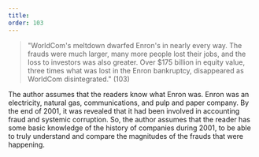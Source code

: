 ```yaml
---
title: 
order: 103
---
```


> "WorldCom's meltdown dwarfed Enron's in nearly every way. The frauds were much larger, many more people lost their jobs, and the loss to investors was also greater. Over $175 billion in equity value, three times what was lost in the Enron bankruptcy, disappeared as WorldCom disintegrated." (103)

The author assumes that the readers know what Enron was. Enron was an electricity, natural gas, communications, and pulp and paper company. By the end of 2001, it was revealed that it had been involved in accounting fraud and systemic corruption. So, the author assumes that the reader has some basic knowledge of the history of companies during 2001, to be able to truly understand and compare the magnitudes of the frauds that were happening.